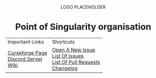 <p align="center">
    LOGO PLACEHOLDER
</p>

<h1 align="center">
    Point of Singularity organisation
</h1>

<table align="center">
    <tr>
        <td>Important Links</td>
        <td>Shortcuts</td>
    </tr>
    <tr>
        <td align="top">
            <a href="#">Curseforge Page</a><br>
            <a href="https://discord.gg/PWaXY3dBxt">Discord Server</a><br>
            <a href="https://github.com/Point-of-Singularity/Point-of-Singularity-Modpack/wiki">Wiki</a><br>
        </td>
        <td align="top">
            <a href="https://github.com/Point-of-Singularity/Point-of-Singularity-Modpack/issues/new/choose">Open A New Issue</a><br>
            <a href="https://github.com/Point-of-Singularity/Point-of-Singularity-Modpack/issues">List Of Issues</a><br>
            <a href="https://github.com/Point-of-Singularity/Point-of-Singularity-Modpack/pulls">List Of Pull Requests</a><br>
            <a href="#">Changelog</a><br>
        </td>
    </tr>
</table>